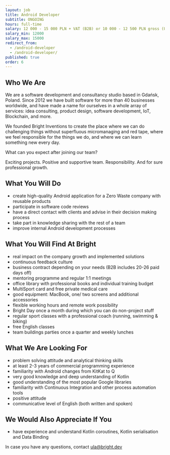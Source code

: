 ```yaml
---
layout: job
title: Android Developer
subtitle: ONGOING
hours: full-time
salary: 12 000 - 15 000 PLN + VAT (B2B) or 10 000 - 12 500 PLN gross (UoP)
salary_min: 12000
salary_max: 15000
redirect_from:
  - /android-developer
  - /android-developer/
published: true
order: 6
---
```

## Who We Are

We are a software development and consultancy studio based in Gdańsk, Poland. Since 2012 we have built software for more than 40 businesses worldwide, and have made a name for ourselves in a whole array of services: idea consulting, product design, software development, IoT, Blockchain, and more.

We founded Bright Inventions to create the place where we can do challenging things without superfluous micromanaging and red tape, where we feel responsible for the things we do, and where we can learn something new every day.

What can you expect after joining our team? 

Exciting projects. Positive and supportive team. Responsibility. And for sure professional growth. 

## What You Will Do

* create high-quality Android application for a Zero Waste company with reusable products 
* participate in software code reviews
* have a direct contact with clients and advise in their decision making process
* take part in knowledge sharing with the rest of a team
* improve internal Android development processes 

## What You Will Find At Bright

* real impact on the company growth and implemented solutions
* continuous feedback culture 
* business contract depending on your needs (B2B includes 20-26 paid days off) 
* mentoring programme and regular 1:1 meetings 
* office library with professional books and individual training budget 
* MultiSport card and free private medical care 
* good equipment: MacBook, one/ two screens and additional accessories
* flexible working hours and remote work possibility 
* Bright Day once a month during which you can do non-project stuff
* regular sport classes with a professional coach (running, swimming & biking) 
* free English classes 
* team buildings parties once a quarter and weekly lunches 

## What We Are Looking For

* problem solving attitude and analytical thinking skills
* at least 2-3 years of commercial programming experience
* familiarity with Android changes from KitKat to Q
* very good knowledge and deep understanding of Kotlin
* good understanding of the most popular Google libraries
* familiarity with Continuous Integration and other process automation tools
* positive attitude
* communicative level of English (both written and spoken)

## We Would Also Appreciate If You

* have experience and understand Kotlin coroutines, Kotlin serialisation and Data Binding

In case you have any questions, contact ula@bright.dev